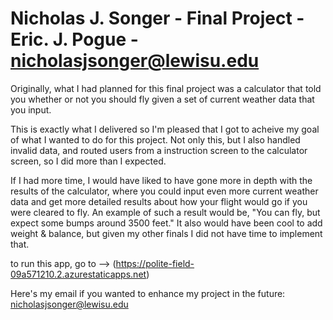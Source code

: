 # Nicholas J. Songer - Final Project - Eric. J. Pogue - nicholasjsonger@lewisu.edu

Originally, what I had planned for this final project was a calculator that told you whether or not you should fly given a set of current weather data that you input. 

This is exactly what I delivered so I'm pleased that I got to acheive my goal of what I wanted to do for this project. Not only this, but I also handled invalid data, and routed users from a instruction screen to the calculator screen, so I did more than I expected. 

If I had more time, I would have liked to have gone more in depth with the results of the calculator, where you could input even more current weather data and get more detailed results about how your flight would go if you were cleared to fly. An example of such a result would be, "You can fly, but expect some bumps around 3500 feet." It also would have been cool to add weight & balance, but given my other finals I did not have time to implement that. 

to run this app, go to --> (https://polite-field-09a571210.2.azurestaticapps.net)

Here's my email if you wanted to enhance my project in the future: nicholasjsonger@lewisu.edu 


